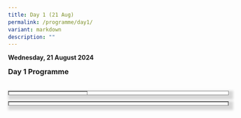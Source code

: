 ```yaml
---
title: Day 1 (21 Aug)
permalink: /programme/day1/
variant: markdown
description: ""
---
```

<p><strong>Wednesday, 21 August 2024</strong></p>
<h3 style="margin: 0; padding-top: 0;"><strong>Day 1 Programme</strong></h3>
<h3 style="margin: 0; padding-top: 0;">&nbsp;</h3><table cellpadding="10" border="1" style="height: 10px; width: 100%; border-collapse: collapse; border-style: solid; box-shadow: #d7d7d7 5px 5px 5px 5px;">
<tbody>
<tr style="height: 63px;">
<td style="width: 100%; height: 10px;">
<p><strong>8.30am - 9.00am (SGT)</strong></p>
<h3 style="margin: 0; padding-top: 0;"><span style="color: #324975;"> Registration </span></h3>
</td>
</tr>

</tbody></table><table cellpadding="10" border="1" style="height: 10px; width: 100%; border-collapse: collapse; border-style: solid; box-shadow: #d7d7d7 5px 5px 5px 5px;">
<tbody>
<tr style="height: 63px;">
<td style="width: 100%; height: 10px;">
<p><strong>9.00am - 9.15am (SGT)</strong></p>
<h3 style="margin: 0; padding-top: 0;"><span style="color: #324975;"> Welcome &amp; Opening Address</span></h3> <hr>
<table border="0" style="width: 100%; border-collapse: collapse;">
<tbody>
<tr>
<td style="width: 15%;"><img height="10" width="10" src="/images/Speaker%20Photos%20(Round)/Dr_Janil.png"></td>
<td style="width:85%;">
<p><span style="color: #0000ff;"><strong>Dr Janil Puthucheary</strong></span><br>Senior Minister of State for Communications and Information of Singapore</p>
</td>
</tr>
</tbody>
</table>
</td>
</tr>
</tbody>
</table>
<p>&nbsp;</p>